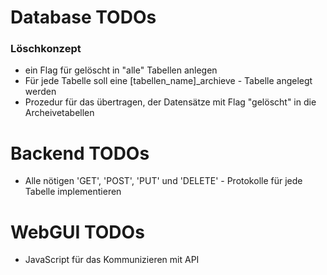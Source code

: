 # Database TODOs

### Löschkonzept
- ein Flag für gelöscht in "alle" Tabellen anlegen
- Für jede Tabelle soll eine \[tabellen_name\]_archieve - Tabelle angelegt werden
- Prozedur für das übertragen, der Datensätze mit Flag "gelöscht" in die Archeivetabellen 

# Backend TODOs
- Alle nötigen 'GET', 'POST', 'PUT' und 'DELETE' - Protokolle für jede Tabelle implementieren

# WebGUI TODOs
- JavaScript für das Kommunizieren mit API